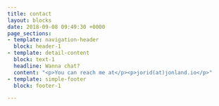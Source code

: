 ```yaml
---
title: contact
layout: blocks
date: 2018-09-08 09:49:30 +0000
page_sections:
- template: navigation-header
  block: header-1
- template: detail-content
  block: text-1
  headline: Wanna chat?
  content: "<p>You can reach me at</p><p>jorid(at)jonland.io</p>"
- template: simple-footer
  block: footer-1

---
```

